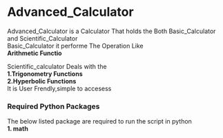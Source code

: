 # Advanced_Calculator
Advanced_Calculator is a Calculator That holds the Both Basic_Calculator and Scientific_Calculator<br/>
Basic_Calculator it performe The Operation Like <br/>
<b>Arithmetic Functio</b><br/>

Scientific_calculator Deals with the<br/>
<b>1.Trigonometry Functions</b><br/>
<b>2.Hyperbolic Functions</b><br/>
It is User Frendly,simple to accesess<br/>

### Required Python Packages
The below listed package are required to run the script in python<br/>
<b>1. math</b><br/>

 
